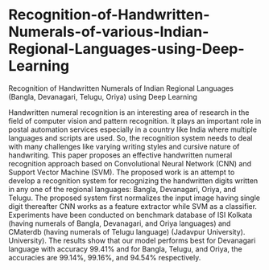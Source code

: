 # Recognition-of-Handwritten-Numerals-of-various-Indian-Regional-Languages-using-Deep-Learning
Recognition of Handwritten Numerals of Indian Regional Languages (Bangla, Devanagari, Telugu, Oriya) using Deep Learning


Handwritten numeral recognition is an interesting area of research in the field of computer vision and pattern recognition. It plays an important role in postal
automation services especially in a country like India where multiple languages and scripts are used. So, the recognition system needs to deal with many challenges like varying writing styles and cursive nature of handwriting. This
paper proposes an effective handwritten numeral recognition approach based on Convolutional Neural Network (CNN) and Support Vector Machine (SVM). The
proposed work is an attempt to develop a recognition system for recognizing the handwritten digits written in any one of the regional languages: Bangla, Devanagari, Oriya, and Telugu. The proposed system first normalizes the input
image having single digit thereafter CNN works as a feature extractor while SVM as a classifier. Experiments have been conducted on benchmark database of ISI Kolkata (having numerals of Bangla, Devanagari, and Oriya languages) and
CMaterdb (having numerals of Telugu language) (Jadavpur University). University). The results show that our model performs best for Devanagari language with accuracy 99.41% and for
Bangla, Telugu, and Oriya, the accuracies are 99.14%, 99.16%, and 94.54% respectively.
